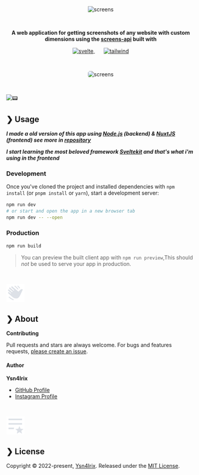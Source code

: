 <p align="center">
 <img width="250px" src="https://res.cloudinary.com/ydevcloud/image/upload/v1665764048/yassi/sp1588a3mbzqhyipwi39.svg" align="center" alt="screens" />
</p>

<br>

<p align="center">
  <b>A web application for getting screenshots of any website with custom dimensions using the <a href="https://github.com/Ysn4Irix/screens-api">screens-api</a> built with
  </b>
</p>

<p align="center">
<a href="https://kit.svelte.dev">
<img width="100px" src="https://res.cloudinary.com/ydevcloud/image/upload/v1663804918/yassi/mxrjfvymnux04jhjwlh2.svg" align="center" alt="svelte" />
</a>
</a>
&nbsp; &nbsp; &nbsp;
<a href="https://tailwindcss.com">
<img width="300px" src="https://res.cloudinary.com/ydevcloud/image/upload/v1660842725/yassi/dglubft3rg2iuh6fxsaf.svg" align="center" alt="tailwind" />
</a>

</p>

<br>

<p align="center">
  <img src="https://res.cloudinary.com/ydevcloud/image/upload/v1665765757/yassi/j3p8xd10yikqitxpdadh.png" alt="screens" width="600px" style="border-radius: 5px;">

</p>

<br>

![📟](https://res.cloudinary.com/ydevcloud/image/upload/v1656874185/asm9cp84cbuuqmarw9wq.png)

## ❯ Usage

**_I made a old version of this app using [Node.js](https://nodejs.org/) (backend) & [NuxtJS](https://nuxtjs.org) (frontend) see more in [repository](https://github.com/Ysn4Irix/webselfie)_**

**_I start learning the most beloved framework [Sveltekit](https://kit.svelte.dev) and that's what i'm using in the frontend_**

### Development

Once you've cloned the project and installed dependencies with `npm install` (or `pnpm install` or `yarn`), start a development server:

```bash
npm run dev
# or start and open the app in a new browser tab
npm run dev -- --open
```

### Production

```bash
npm run build
```

> You can preview the built client app with `npm run preview`,This should _not_ be used to serve your app in production.

<br>

![🙌](https://raw.githubusercontent.com/ahmadawais/stuff/master/images/git/connect.png)

## ❯ About

<summary><strong>Contributing</strong></summary>

Pull requests and stars are always welcome. For bugs and features requests, [please create an issue](../../issues/new).

#### Author

**Ysn4Irix**

- [GitHub Profile](https://github.com/Ysn4irix)
- [Instagram Profile](https://instagram.com/ysn.irix)

<br>

![📃](https://raw.githubusercontent.com/ahmadawais/stuff/master/images/git/license.png)

## ❯ License

Copyright © 2022-present, [Ysn4Irix](https://github.com/Ysn4Irix).
Released under the [MIT License](LICENSE).
